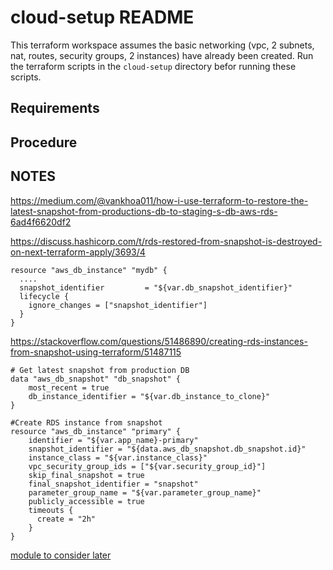 # cloud-setup README

This terraform workspace assumes the basic networking (vpc, 2 subnets, nat, routes, security groups, 2 instances) have already been created.  Run the terraform scripts in the `cloud-setup` directory befor running these scripts.


## Requirements


## Procedure


## NOTES

https://medium.com/@vankhoa011/how-i-use-terraform-to-restore-the-latest-snapshot-from-productions-db-to-staging-s-db-aws-rds-6ad4f6620df2

https://discuss.hashicorp.com/t/rds-restored-from-snapshot-is-destroyed-on-next-terraform-apply/3693/4
```
resource "aws_db_instance" "mydb" {
  ....
  snapshot_identifier         = "${var.db_snapshot_identifier}"
  lifecycle {
    ignore_changes = ["snapshot_identifier"]
  }
}
```

https://stackoverflow.com/questions/51486890/creating-rds-instances-from-snapshot-using-terraform/51487115
```
# Get latest snapshot from production DB
data "aws_db_snapshot" "db_snapshot" {
    most_recent = true
    db_instance_identifier = "${var.db_instance_to_clone}"
}

#Create RDS instance from snapshot
resource "aws_db_instance" "primary" {
    identifier = "${var.app_name}-primary"
    snapshot_identifier = "${data.aws_db_snapshot.db_snapshot.id}"
    instance_class = "${var.instance_class}"
    vpc_security_group_ids = ["${var.security_group_id}"]
    skip_final_snapshot = true
    final_snapshot_identifier = "snapshot"
    parameter_group_name = "${var.parameter_group_name}"
    publicly_accessible = true
    timeouts {
      create = "2h"
    }
}
```

[module to consider later](https://github.com/traveloka/terraform-aws-rds-postgres)